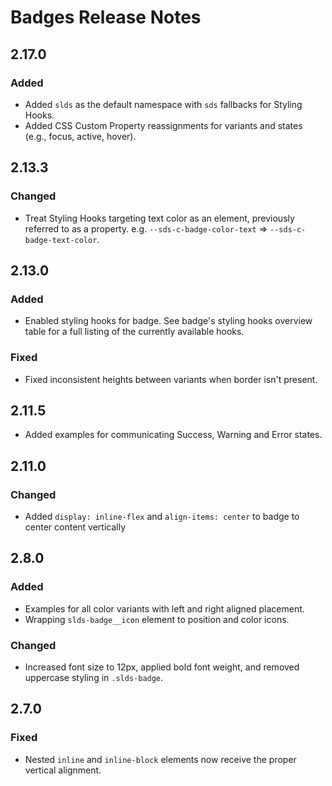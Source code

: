 <!-- Release notes authoring guidelines: http://keepachangelog.com/ -->

# Badges Release Notes

<!-- ## [Unreleased] -->

## 2.17.0

### Added

- Added `slds` as the default namespace with `sds` fallbacks for Styling Hooks.
- Added CSS Custom Property reassignments for variants and states (e.g., focus, active, hover).

## 2.13.3

### Changed

- Treat Styling Hooks targeting text color as an element, previously referred to as a property. e.g. `--sds-c-badge-color-text` => `--sds-c-badge-text-color`.

## 2.13.0

### Added

- Enabled styling hooks for badge. See badge's styling hooks overview table for a full listing of the currently available hooks.

### Fixed

- Fixed inconsistent heights between variants when border isn't present.

## 2.11.5

- Added examples for communicating Success, Warning and Error states.

## 2.11.0

### Changed

- Added `display: inline-flex` and `align-items: center` to badge to center content vertically

## 2.8.0

### Added

- Examples for all color variants with left and right aligned placement.
- Wrapping `slds-badge__icon` element to position and color icons.

### Changed

- Increased font size to 12px, applied bold font weight, and removed uppercase styling in `.slds-badge`.

## 2.7.0

### Fixed

- Nested `inline` and `inline-block` elements now receive the proper vertical alignment.
